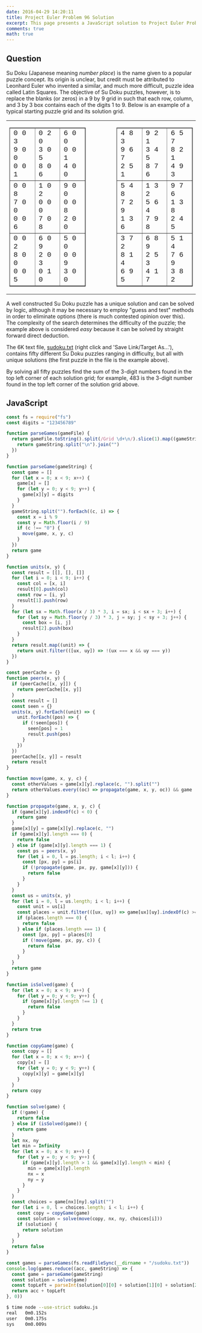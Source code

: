 ```yaml
---
date: 2016-04-29 14:20:11
title: Project Euler Problem 96 Solution
excerpt: This page presents a JavaScript solution to Project Euler Problem 96.
comments: true
math: true
---
```



## Question

<p>Su Doku (Japanese meaning <i>number place</i>) is the name given to a popular puzzle concept. Its origin is unclear, but credit must be attributed to Leonhard Euler who invented a similar, and much more difficult, puzzle idea called Latin Squares. The objective of Su Doku puzzles, however, is to replace the blanks (or zeros) in a 9 by 9 grid in such that each row, column, and 3 by 3 box contains each of the digits 1 to 9. Below is an example of a typical starting puzzle grid and its solution grid.</p>
<div style="text-align:center;">
<table border="0" cellpadding="0" cellspacing="0" align="center"><tbody><tr><td>
<table cellpadding="5" cellspacing="0" border="1"><tbody><tr><td style="font-family:'courier new';font-size:14pt;">0 0 3<br>9 0 0<br>0 0 1</td>
<td style="font-family:'courier new';font-size:14pt;">0 2 0<br>3 0 5<br>8 0 6</td>
<td style="font-family:'courier new';font-size:14pt;">6 0 0<br>0 0 1<br>4 0 0</td>
</tr><tr><td style="font-family:'courier new';font-size:14pt;">0 0 8<br>7 0 0<br>0 0 6</td>
<td style="font-family:'courier new';font-size:14pt;">1 0 2<br>0 0 0<br>7 0 8</td>
<td style="font-family:'courier new';font-size:14pt;">9 0 0<br>0 0 8<br>2 0 0</td>
</tr><tr><td style="font-family:'courier new';font-size:14pt;">0 0 2<br>8 0 0<br>0 0 5</td>
<td style="font-family:'courier new';font-size:14pt;">6 0 9<br>2 0 3<br>0 1 0</td>
<td style="font-family:'courier new';font-size:14pt;">5 0 0<br>0 0 9<br>3 0 0</td>
</tr></tbody></table></td>
<td width="50"><img src="images/spacer.gif" width="50" height="1" alt=""><br></td>
<td>
<table cellpadding="5" cellspacing="0" border="1"><tbody><tr><td style="font-family:'courier new';font-size:14pt;">4 8 3<br>9 6 7<br>2 5 1</td>
<td style="font-family:'courier new';font-size:14pt;">9 2 1<br>3 4 5<br>8 7 6</td>
<td style="font-family:'courier new';font-size:14pt;">6 5 7<br>8 2 1<br>4 9 3</td>
</tr><tr><td style="font-family:'courier new';font-size:14pt;">5 4 8<br>7 2 9<br>1 3 6</td>
<td style="font-family:'courier new';font-size:14pt;">1 3 2<br>5 6 4<br>7 9 8</td>
<td style="font-family:'courier new';font-size:14pt;">9 7 6<br>1 3 8<br>2 4 5</td>
</tr><tr><td style="font-family:'courier new';font-size:14pt;">3 7 2<br>8 1 4<br>6 9 5</td>
<td style="font-family:'courier new';font-size:14pt;">6 8 9<br>2 5 3<br>4 1 7</td>
<td style="font-family:'courier new';font-size:14pt;">5 1 4<br>7 6 9<br>3 8 2</td>
</tr></tbody></table></td>
</tr></tbody></table></div>
<p>A well constructed Su Doku puzzle has a unique solution and can be solved by logic, although it may be necessary to employ "guess and test" methods in order to eliminate options (there is much contested opinion over this). The complexity of the search determines the difficulty of the puzzle; the example above is considered <i>easy</i> because it can be solved by straight forward direct deduction.</p>
<p>The 6K text file, <a href="https://projecteuler.net/project/resources/p096_sudoku.txt">sudoku.txt</a> (right click and 'Save Link/Target As...'), contains fifty different Su Doku puzzles ranging in difficulty, but all with unique solutions (the first puzzle in the file is the example above).</p>
<p>By solving all fifty puzzles find the sum of the 3-digit numbers found in the top left corner of each solution grid; for example, 483 is the 3-digit number found in the top left corner of the solution grid above.</p>






## JavaScript

```javascript
const fs = require("fs")
const digits = "123456789"

function parseGames(gameFile) {
  return gameFile.toString().split(/Grid \d+\n/).slice(1).map((gameString) => {
    return gameString.split("\n").join("")
  })
}

function parseGame(gameString) {
  const game = []
  for (let x = 0; x < 9; x++) {
    game[x] = []
    for (let y = 0; y < 9; y++) {
      game[x][y] = digits
    }
  }
  gameString.split("").forEach((c, i) => {
    const x = i % 9
    const y = Math.floor(i / 9)
    if (c !== "0") {
      move(game, x, y, c)
    }
  })
  return game
}

function units(x, y) {
  const result = [[], [], []]
  for (let i = 0; i < 9; i++) {
    const col = [x, i]
    result[0].push(col)
    const row = [i, y]
    result[1].push(row)
  }
  for (let sx = Math.floor(x / 3) * 3, i = sx; i < sx + 3; i++) {
    for (let sy = Math.floor(y / 3) * 3, j = sy; j < sy + 3; j++) {
      const box = [i, j]
      result[2].push(box)
    }
  }
  return result.map((unit) => {
    return unit.filter(([ux, uy]) => !(ux === x && uy === y))
  })
}

const peerCache = {}
function peers(x, y) {
  if (peerCache[[x, y]]) {
    return peerCache[[x, y]]
  }
  const result = []
  const seen = {}
  units(x, y).forEach((unit) => {
    unit.forEach((pos) => {
      if (!seen[pos]) {
        seen[pos] = 1
        result.push(pos)
      }
    })
  })
  peerCache[[x, y]] = result
  return result
}

function move(game, x, y, c) {
  const otherValues = game[x][y].replace(c, "").split("")
  return otherValues.every((oc) => propagate(game, x, y, oc)) && game
}

function propagate(game, x, y, c) {
  if (game[x][y].indexOf(c) < 0) {
    return game
  }
  game[x][y] = game[x][y].replace(c, "")
  if (game[x][y].length === 0) {
    return false
  } else if (game[x][y].length === 1) {
    const ps = peers(x, y)
    for (let i = 0, l = ps.length; i < l; i++) {
      const [px, py] = ps[i]
      if (!propagate(game, px, py, game[x][y])) {
        return false
      }
    }
  }
  const us = units(x, y)
  for (let i = 0, l = us.length; i < l; i++) {
    const unit = us[i]
    const places = unit.filter(([ux, uy]) => game[ux][uy].indexOf(c) >= 0)
    if (places.length === 0) {
      return false
    } else if (places.length === 1) {
      const [px, py] = places[0]
      if (!move(game, px, py, c)) {
        return false
      }
    }
  }
  return game
}

function isSolved(game) {
  for (let x = 0; x < 9; x++) {
    for (let y = 0; y < 9; y++) {
      if (game[x][y].length !== 1) {
        return false
      }
    }
  }
  return true
}

function copyGame(game) {
  const copy = []
  for (let x = 0; x < 9; x++) {
    copy[x] = []
    for (let y = 0; y < 9; y++) {
      copy[x][y] = game[x][y]
    }
  }
  return copy
}

function solve(game) {
  if (!game) {
    return false
  } else if (isSolved(game)) {
    return game
  }
  let nx, ny
  let min = Infinity
  for (let x = 0; x < 9; x++) {
    for (let y = 0; y < 9; y++) {
      if (game[x][y].length > 1 && game[x][y].length < min) {
        min = game[x][y].length
        nx = x
        ny = y
      }
    }
  }
  const choices = game[nx][ny].split("")
  for (let i = 0, l = choices.length; i < l; i++) {
    const copy = copyGame(game)
    const solution = solve(move(copy, nx, ny, choices[i]))
    if (solution) {
      return solution
    }
  }
  return false
}

const games = parseGames(fs.readFileSync(__dirname + "/sudoku.txt"))
console.log(games.reduce((acc, gameString) => {
  const game = parseGame(gameString)
  const solution = solve(game)
  const topLeft = parseInt(solution[0][0] + solution[1][0] + solution[2][0])
  return acc + topLeft
}, 0))
```


```bash
$ time node --use-strict sudoku.js
real   0m0.152s
user   0m0.175s
sys    0m0.009s
```


